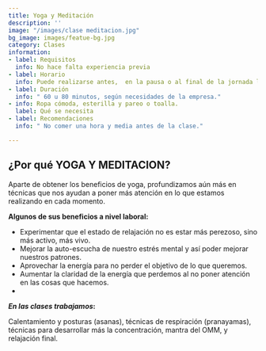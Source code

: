 ```yaml
---
title: Yoga y Meditación
description: ''
image: "/images/clase meditacion.jpg"
bg_image: images/featue-bg.jpg
category: Clases
information:
- label: Requisitos
  info: No hace falta experiencia previa
- label: Horario
  info: Puede realizarse antes,  en la pausa o al final de la jornada laboral.
- label: Duración
  info: " 60 u 80 minutos, según necesidades de la empresa."
- info: Ropa cómoda, esterilla y pareo o toalla.
  label: Qué se necesita
- label: Recomendaciones
  info: " No comer una hora y media antes de la clase."

---
```

## **¿Por qué YOGA Y MEDITACION?**

Aparte de obtener los beneficios de yoga, profundizamos aún más en técnicas que nos ayudan a poner más atención en lo que estamos realizando en cada momento.

**Algunos de sus beneficios a nivel laboral:**

* Experimentar que el estado de relajación no es estar más perezoso, sino más activo, más vivo.
* Mejorar la auto-escucha de nuestro estrés mental y así poder mejorar nuestros patrones.
* Aprovechar la energía para no perder el objetivo de lo que queremos.
* Aumentar la claridad de la energía que perdemos al no poner atención en las cosas que hacemos.
* 

**_En las clases trabajamos_:**

Calentamiento y posturas (asanas), técnicas de respiración (pranayamas), técnicas para desarrollar más la concentración, mantra del OMM, y relajación final.